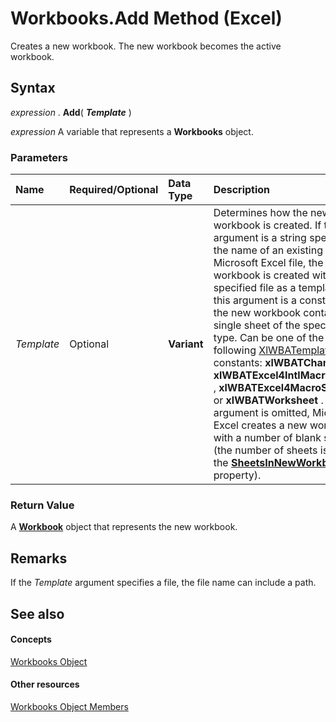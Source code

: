 
# Workbooks.Add Method (Excel)

Creates a new workbook. The new workbook becomes the active workbook.


## Syntax

 _expression_ . **Add**( **_Template_** )

 _expression_ A variable that represents a **Workbooks** object.


### Parameters



|**Name**|**Required/Optional**|**Data Type**|**Description**|
|:-----|:-----|:-----|:-----|
| _Template_|Optional| **Variant**|Determines how the new workbook is created. If this argument is a string specifying the name of an existing Microsoft Excel file, the new workbook is created with the specified file as a template. If this argument is a constant, the new workbook contains a single sheet of the specified type. Can be one of the following [XlWBATemplate](89f3197f-df0c-4d7f-8907-b59b0a7049fd.md) constants: **xlWBATChart** , **xlWBATExcel4IntlMacroSheet** , **xlWBATExcel4MacroSheet** , or **xlWBATWorksheet** . If this argument is omitted, Microsoft Excel creates a new workbook with a number of blank sheets (the number of sheets is set by the **[SheetsInNewWorkbook](e2615d23-e0e0-34c4-0fd3-25f46a0d017b.md)** property).|

### Return Value

A  **[Workbook](8c00aa60-c974-eed3-0812-3c9625eb0d4c.md)** object that represents the new workbook.


## Remarks

If the  _Template_ argument specifies a file, the file name can include a path.


## See also


#### Concepts


[Workbooks Object](f768da57-013a-e652-0f5d-60b03aa4240a.md)
#### Other resources


[Workbooks Object Members](77e7bb0b-2491-d9ca-56f0-4cc77d146913.md)
